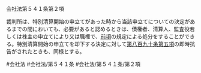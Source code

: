 会社法第５４１条第２項

裁判所は、特別清算開始の申立てがあった時から当該申立てについての決定があるまでの間においても、必要があると認めるときは、債権者、清算人、監査役若しくは株主の申立てにより又は職権で、[前項](会社法＿＿＿＿第５４１条第１項)の規定による処分をすることができる。特別清算開始の申立てを却下する決定に対して[第八百九十条第五項](会社法＿＿＿＿第８９０条第５項)の即時抗告がされたときも、同様とする。

#会社法
#会社法/第５４１条
#会社法/第５４１条/第２項
